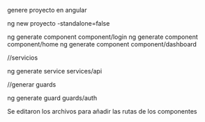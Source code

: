 genere proyecto en angular

ng new proyecto -standalone=false

ng generate component component/login
ng generate component component/home
ng generate component component/dashboard

//servicios

ng generate service services/api

//generar guards

ng generate guard guards/auth

Se editaron los archivos para añadir las rutas de los componentes

